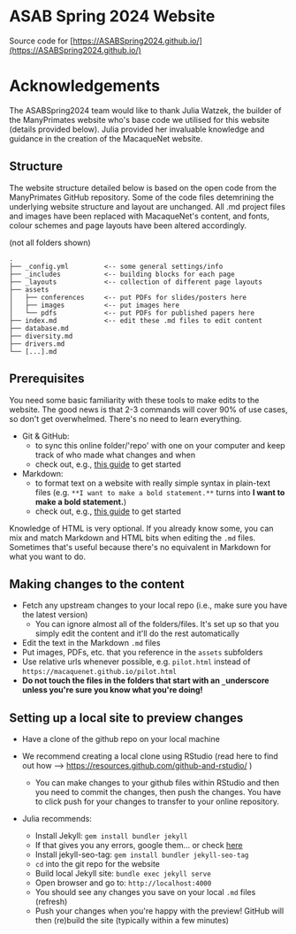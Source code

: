 # ASAB Spring 2024 Website

Source code for [https://ASABSpring2024.github.io/](https://ASABSpring2024.github.io/)

# Acknowledgements

The ASABSpring2024 team would like to thank Julia Watzek, the builder of the ManyPrimates website who's base code we utilised for this website (details provided below). Julia provided her invaluable knowledge and guidance in the creation of the MacaqueNet website. 

## Structure 

The website structure detailed below is based on the open code from the ManyPrimates GitHub repository. Some of the code files detemrining the underlying website structure and layout are unchanged. All .md project files and images have been replaced with MacaqueNet's content, and fonts, colour schemes and page layouts have been altered accordingly. 

(not all folders shown)

```
.
├── _config.yml         <-- some general settings/info
├── _includes           <-- building blocks for each page
├── _layouts            <-- collection of different page layouts
├── assets
│   ├── conferences     <-- put PDFs for slides/posters here
│   ├── images          <-- put images here
│   └── pdfs            <-- put PDFs for published papers here
├── index.md            <-- edit these .md files to edit content
├── database.md
├── diversity.md
├── drivers.md
└── [...].md
```

## Prerequisites

You need some basic familiarity with these tools to make edits to the website. The good news is that 2-3 commands will cover 90% of use cases, so don't get overwhelmed. There's no need to learn everything.

- Git & GitHub: 
    - to sync this online folder/'repo' with one on your computer and keep track of who made what changes and when
    - check out, e.g., [this guide](https://guides.github.com/introduction/git-handbook/) to get started
- Markdown: 
    - to format text on a website with really simple syntax in plain-text files (e.g. `**I want to make a bold statement.**` turns into **I want to make a bold statement.**)
    - check out, e.g., [this guide](https://guides.github.com/features/mastering-markdown/) to get started

Knowledge of HTML is very optional. If you already know some, you can mix and match Markdown and HTML bits when editing the `.md` files. Sometimes that's useful because there's no equivalent in Markdown for what you want to do.

## Making changes to the content

- Fetch any upstream changes to your local repo (i.e., make sure you have the latest version)
    - You can ignore almost all of the folders/files. It's set up so that you simply edit the content and it'll do the rest automatically
- Edit the text in the Markdown `.md` files
- Put images, PDFs, etc. that you reference in the `assets` subfolders
- Use relative urls whenever possible, e.g. `pilot.html` instead of `https://macaquenet.github.io/pilot.html`
- **Do not touch the files in the folders that start with an `_`underscore unless you're sure you know what you're doing!**

## Setting up a local site to preview changes

- Have a clone of the github repo on your local machine

- We recommend creating a local clone using RStudio (read here to find out how --> https://resources.github.com/github-and-rstudio/ )
    - You can make changes to your github files within RStudio and then you need to commit the changes, then push the changes. You have to click push for your changes to transfer to your online repository.
- Julia recommends:
    - Install Jekyll: `gem install bundler jekyll`
    - If that gives you any errors, google them... or check [here](https://jekyllrb.com/docs/installation/)
    - Install jekyll-seo-tag: `gem install bundler jekyll-seo-tag`
    - `cd` into the git repo for the website
    - Build local Jekyll site: `bundle exec jekyll serve`
    - Open browser and go to: `http://localhost:4000`
    - You should see any changes you save on your local `.md` files (refresh)
    - Push your changes when you're happy with the preview! GitHub will then (re)build the site (typically within a few minutes)

